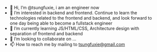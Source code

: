 - 👋 Hi, I’m @tsungfuxie, i am an engineer now
- 👀 I’m interested in backend and frontend. Continue to learn the technologies related to the frontend and backend, and look forward to one day being able to become a fullstack engineer 
- 🌱 I’m currently learning JS/HTML/CSS, Architecture design with separation of frontend and backend
- 💞️ I’m looking to collaborate on ...
- 📫 How to reach me by mailing to tsungfuxie@gmail.com

<!---
tsungfuxie/tsungfuxie is a ✨ special ✨ repository because its `README.md` (this file) appears on your GitHub profile.
You can click the Preview link to take a look at your changes.
--->
